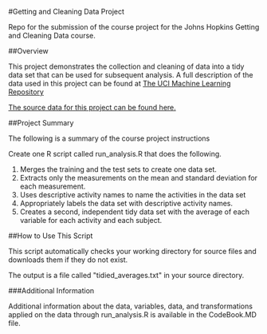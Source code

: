 ﻿#Getting and Cleaning Data Project

Repo for the submission of the course project for the Johns Hopkins Getting and Cleaning Data course.

##Overview

This project demonstrates the collection and cleaning of data into a tidy data set that can be used for subsequent analysis. A full description of the data used in this project can be found at [The UCI Machine Learning Repository](http://archive.ics.uci.edu/ml/datasets/Human+Activity+Recognition+Using+Smartphones)

[The source data for this project can be found here.](https://d396qusza40orc.cloudfront.net/getdata%2Fprojectfiles%2FUCI%20HAR%20Dataset.zip)


##Project Summary

The following is a summary of the course project instructions

Create one R script called run_analysis.R that does the following. 

1. Merges the training and the test sets to create one data set. 
2. Extracts only the measurements on the mean and standard deviation for each measurement. 
3. Uses descriptive activity names to name the activities in the data set 
4. Appropriately labels the data set with descriptive activity names. 
5. Creates a second, independent tidy data set with the average of each variable for each activity and each subject.


##How to Use This Script

This script automatically checks your working directory for source files and downloads them if they do not exist.

The output is a file called "tidied_averages.txt" in your source directory.


###Additional Information

Additional information about the data, variables, data, and transformations applied on the data through run_analysis.R is available in the CodeBook.MD file.